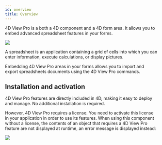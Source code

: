 ```yaml
---
id: overview
title: Overview
---
```


4D View Pro is a both a 4D component and a 4D form area. It allows you to embed advanced spreadsheet features in your forms. 

![](assets/en/ViewPro/vpSpreadsheet.PNG)

A spreadsheet is an application containing a grid of cells into which you can enter information, execute calculations, or display pictures.

Embedding 4D View Pro areas in your forms allows you to import and export spreadsheets documents using the 4D View Pro commands.

## Installation and activation  

4D View Pro features are directly included in 4D, making it easy to deploy and manage. No additional installation is required.

However, 4D View Pro requires a license. You need to activate this license in your application in order to use its features. When using this component without a license, the contents of an object that requires a 4D View Pro feature are not displayed at runtime, an error message is displayed instead:

![](assets/en/ViewPro/licenseError.PNG)

